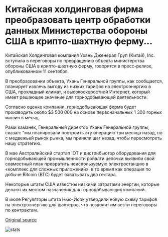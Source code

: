 # Китайская холдинговая фирма преобразовать центр обработки данных Министерства обороны США в крипто-шахтную ферму...

Китайская Холдинговая компания Ухань Дженерал Груп (Китай), Inc. вступила в переговоры по превращению объекта министерства обороны США в крипто-шахтную ферму, говорится в пресс-релизе, опубликованном 11 сентября.

В преобразовании объекта, Ухань Генеральной группы, как сообщается, планирует извлечь выгоду из низких тарифов на электроэнергию в США, прохладный климат, и высокоскоростной Интернет, который имеет решающее значение для горнодобывающей деятельности.

Согласно оценке компании, горнодобывающая ферма будет производить около $3 500 000 на основе первоначальных 1 300 горных машин в месяц.

Рами каманех, Генеральный директор Ухань Генеральной группы, сказал: "мы планировали построить эту операцию три месяца назад, но с медвежьей рынок рынка, мы приняли шаг назад, чтобы пересмотреть нашу стратегию.

В мае Австралийский стартап IOT и дистрибьютор оборудования для горнодобывающей промышленности ройалти цепочки выявили свой совместный план превратить неиспользуемую электростанцию в «комплекс для сложных приложений», в то время как операция по добыче Bitcoin (BTC) будет охватывать два гектара.

Некоторые штаты США известны низкими затратами энергии, которые делают их местом назначения для горнодобывающих компаний.

В июле Регуляторы штата Нью-Йорк утвердили новую схему тарифов на электроэнергию для шахтеров, что позволит им вести переговоры по контрактам.

[Original source](https://cointelegraph.com/news/chinese-holding-firm-to-convert-us-defense-department-data-center-into-crypto-mining-farm)

![stats](https://c.statcounter.com/11760860/0/a89fa40b/1/ "stats")